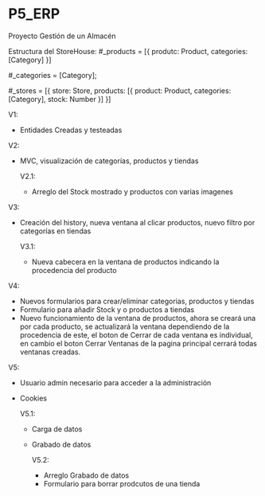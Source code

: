 # P5_ERP
Proyecto Gestión de un Almacén

Estructura del StoreHouse:
#_products = 
  [{
    produtc: Product,
    categories: [Category]
  }]

#_categories = [Category];

#_stores = 
  [{
    store: Store,
    products: [{
                product: Product,
                categories: [Category],
                stock: Number
              }]
  }]

V1:
- Entidades Creadas y testeadas

V2:
- MVC, visualización de categorías, productos y tiendas

	V2.1:
	- Arreglo del Stock mostrado y productos con varias imagenes

V3:
- Creación del history, nueva ventana al clicar productos, nuevo filtro por categorías en tiendas

	V3.1:
	- Nueva cabecera en la ventana de productos indicando la procedencia del producto

V4:
- Nuevos formularios para crear/eliminar categorias, productos y tiendas
- Formulario para añadir Stock y o productos a tiendas
- Nuevo funcionamiento de la ventana de productos, ahora se creará una por cada producto, se actualizará la ventana dependiendo de la procedencia de este, el boton de Cerrar de cada ventana es individual, en cambio el boton Cerrar Ventanas de la pagina principal cerrará todas ventanas creadas.

V5:
- Usuario admin necesario para acceder a la administración
- Cookies

  V5.1:
  - Carga de datos
  - Grabado de datos

	V5.2:
	- Arreglo Grabado de datos
	- Formulario para borrar prodcutos de una tienda
